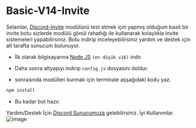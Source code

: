 # Basic-V14-Invite

Selamlar, [Discord-Invite](https://www.npmjs.com/package/discord-invite) modülünü test etmek için yapmış olduğum basit bir invite botu sizlerde modülü gönül rahatlığı ile kullanarak kolaylıkla invite sistemeleri yapabilirsiniz. Botu indirip inceleyebilirsiniz yardım ve destek için alt tarafta sunucum bulunuyor.

- İlk olarak bilgisayarına [Node JS](https://nodejs.org/en/) `(en düşük v16)` indir.

- Daha sonra altyapıyı indirip `config.js` dosyasını doldur.
- sonrasında modülleri kurmak için terminale aşşağıdaki kodu yaz.

```diff
npm install
```
- Bu kadar bot hazır.

Yardım/Destek İçin [Discord Sunucumuza](https://discord.gg/luppux) gelebilirsiniz. İyi Kullanımlar.
![image](https://github.com/luluwux/Basic-V14-Invite/assets/87658293/e7fd57cf-b4d4-4a96-85bc-6c78dc501c1a)
